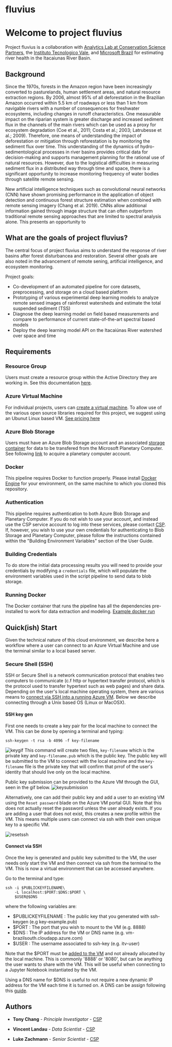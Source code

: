 # fluvius
# Welcome to project fluvius

Project fluvius is a collaboration with [Analytics Lab at Conservation Science Partners](https://analytics-lab.org/), the [Instituto Tecnologico Vale](www.itv.org), and [Microsoft Brazil](https://www.microsoft.com/en-us/ai/ai-for-earth) for estimating river health in the Itacaiunas River Basin.

## Background 
Since the 1970s, forests in the Amazon region have been increasingly converted to pasturelands, human settlement areas, and natural resource extraction regions. By 2006, almost 95% of all deforestation in the Brazilian Amazon occurred within 5.5 km of roadways or less than 1 km from navigable rivers with a number of consequences for freshwater ecosystems, including changes in runoff characteristics. One measurable impact on the riparian system is greater discharge and increased sediment flux in the channels of the main rivers which can be used as a proxy for ecosystem degradation (Coe et al., 2011; Costa et al.; 2003; Latrubesse et al.; 2009). Therefore, one means of understanding the impact of deforestation or mitigation through reforestation is by monitoring the sediment flux over time. This understanding of the dynamics of hydro-sedimentological processes in river basins provides critical data for decision-making and supports management planning for the rational use of natural resources. However, due to the logistical difficulties in measuring sediment flux in a distributed way through time and space, there is a significant opportunity to increase monitoring frequency of water bodies through satellite remote sensing. 

New artificial intelligence techniques such as convolutional neural networks (CNN) have shown promising performance in the application of object detection and continuous forest structure estimation when combined with remote sensing imagery (Chang et al. 2019). CNNs allow additional information gained through image structure that can often outperform traditional remote sensing approaches that are limited to spectral analysis alone. This presents an opportunity to 

## What are the goals of project fluvius?

The central focus of project fluvius aims to understand the response of river basins after forest disturbancea and restoration. Several other goals are also noted in the advancement of remote sening, artificial intelligence, and ecosystem monitoring. 

Project goals:

- Co-development of an automated pipeline for core datasets, preprocessing, and storage on a cloud based platform  
- Prototyping of various experimental deep learning models to analyze remote sensed images of rainforest watersheds and estimate the total suspended sediment (TSS)
- Diagnose the deep learning model on field based measurements and compare to performance of current state-of-the-art spectral based models
- Deploy the deep learning model API on the Itacaiúnas River watershed over space and time

## Requirements

### Resource Group

Users must create a resource group within the Active Directory they are working in. See this documentation [here](https://docs.microsoft.com/en-us/azure/azure-resource-manager/management/manage-resource-groups-portal). 

### Azure Virtual Machine 

For individual projects, users can [create a virtual machine](https://docs.microsoft.com/en-us/azure/virtual-machines/linux/quick-create-portal). To allow use of the various open source libraries required for this project, we suggest using an Ubunut Linux based VM. [See pricing here](https://azure.microsoft.com/en-us/pricing/details/virtual-machines/linux/)

### Azure Blob Storage 

Users must have an Azure Blob Storage account and an associated [storage container](https://docs.microsoft.com/en-us/azure/storage/blobs/storage-blobs-introduction) for data to be transfered from the Microsoft Planetary Computer. See following [link](https://planetarycomputer.microsoft.com/) to acquire a planetary computer account.

### Docker

This pipeline requires Docker to function properly. Please install [Docker Engine](https://docs.docker.com/engine/install/ubuntu/) for your environment, on the same machine to which you cloned this repository.

### Authentication

This pipeline requires authentication to both Azure Blob Storage and Planetary Computer. If you do not wish to use your account, and instead use the CSP service account to log into these services, please contact [CSP](https://www.csp-inc.org/about-us/contact-us/). If, however, you wish to use your own credentials for authenticating to Blob Storage and Planetary Computer, please follow the instructions contained within the "Building Environment Variables" section of the User Guide.

### Building Credentials

To do store the initial data processing results you will need to provide your credentials by modifying a `credentials` file, which will populate the environment variables used in the script pipeline to send data to blob storage.

### Running Docker

The Docker container that runs the pipeline has all the dependencies pre-installed to work for data extraction and modeling. [Example docker run](https://docs.docker.com/engine/reference/run/)

## Quick(ish) Start

Given the technical nature of this cloud environment, we describe here a workflow where a user can connect to an Azure Virtual Machine and use the terminal similar to a local based server. 

### Secure Shell (SSH)

SSH or Secure Shell is a network communication protocol that enables two computers to communicate (c.f http or hypertext transfer protocol, which is the protocol used to transfer hypertext such as web pages) and share data. Depending on the user's local machine operating system, there are various means to [connect via SSH into a running Azure VM](https://docs.microsoft.com/en-us/azure/virtual-machines/linux/mac-create-ssh-keys). Below we describe connecting through a Unix based OS (Linux or MacOSX). 

#### SSH key gen

First one needs to create a key pair for the local machine to connect the VM. This can be done by opening a terminal and typing:

```
ssh-keygen -t rsa -b 4096 -f key-filename
```
![keygif](https://fluviusdata.blob.core.windows.net/example/key_example.gif)
This command will create two files, `key-filename` which is the private key and `key-filename.pub` which is the public key. The public key will be submitted to the VM to connect with the local machine and the `key-filename` file is the private key that will confirm that prrof of the user's identity that should live only on the local machine. 

Public key submission can be provided to the Azure VM through the GUI, seen in the gif below.
![keysubmission](https://fluviusdata.blob.core.windows.net/example/ssh_submission.gif)

Alternatively, one can add their public key and add a user to an existing VM using the `Reset password` blade on the Azure VM portal GUI. Note that this does not actually reset the password unless the user already exists. If you are adding a user that does not exist, this creates a new profile within the VM. This means multiple users can connect via ssh with their own unique key to a specific VM. 

![resetssh](https://fluviusdata.blob.core.windows.net/example/add_user.gif)

#### Connect via SSH

Once the key is generated and public key submitted to the VM, the user needs only start the VM and then connect via ssh from the terminal to the VM. This is now a virtual environment that can be accessed anywhere. 

Go to the terminal and type:

```
ssh -i $PUBLICKEYFILENAME\
    -L localhost:$PORT:$DNS:$PORT \
    $USER@$DNS
```
where the following variables are:

- $PUBLICKEYFILENAME : The public key that you generated with ssh-keygen (e.g key-example.pub)
- $PORT : The port that you wish to mount to the VM (e.g. 8888)
- $DNS : The IP address for the VM or DNS name (e.g. vm-brazilsouth.cloudapp.azure.com)
- $USER : The username associated to ssh-key (e.g. itv-user)

Note that the $PORT must be [added to the VM](https://docs.microsoft.com/en-us/azure/virtual-machines/windows/nsg-quickstart-portal) and not already allocated by the local machine. This is commonly '8888' or '8080', but can be anything the user wants to share with the VM. This will be useful when connecting to a Jupyter Notebook instantiated by the VM. 

Using a DNS name for $DNS is useful to not require a new dynamic IP address for the VM each time it is turned on. A DNS can be assign following this [guide](https://docs.microsoft.com/en-us/azure/virtual-machines/custom-domain#add-custom-domain-to-vm-public-ip-address). 

## Authors

* **Tony Chang** - *Principle Investigator* - [CSP](http://www.csp-inc.org/about-us/core-science-staff/chang-tony/)

* **Vincent Landau** - *Data Scientist* - [CSP](http://www.csp-inc.org/about-us/core-science-staff/landau-vincent/)

* **Luke Zachmann** - *Senior Scientist* - [CSP](http://www.csp-inc.org/about-us/core-science-staff/zachmann-luke/)



